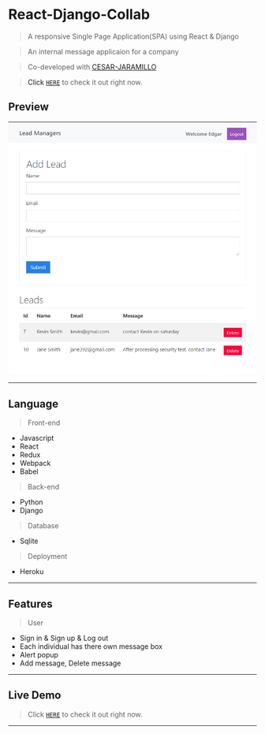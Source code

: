 # React-Django-Collab

> A responsive Single Page Application(SPA) using React & Django

> An internal message applicaion for a company

> Co-developed with <a href="https://github.com/CESAR-JARAMILLO" title="CESAR-JARAMILLO" alt="https://github.com/CESAR-JARAMILLO">CESAR-JARAMILLO<a>

> Click <a href="https://react-django-lead-management.herokuapp.com/" target="_blank">`HERE`</a> to check it out right now.

## Preview

![alt tag](leadmanager/frontend/image/capture.png)

---

## Language

> Front-end

- Javascript
- React
- Redux
- Webpack
- Babel

> Back-end

- Python
- Django

> Database

- Sqlite

> Deployment

- Heroku

---

## Features

> User

- Sign in & Sign up & Log out
- Each individual has there own message box
- Alert popup
- Add message, Delete message

---

## Live Demo

> Click <a href="https://react-django-lead-management.herokuapp.com/" target="_blank">`HERE`</a> to check it out right now.

---
